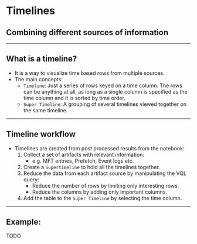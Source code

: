 <!-- .slide: class="title" -->

# Timelines

## Combining different sources of information

---

<!-- .slide: class="content " -->

## What is a timeline?

* It is a way to visualize time based rows from multiple sources.
* The main concepts:
    * `Timeline`: Just a series of rows keyed on a time column. The
      rows can be anything at all, as long as a single column is
      specified as the time column and it is sorted by time order.
    * `Super Timeline`: A grouping of several timelines viewed
      together on the same timeline.

---

<!-- .slide: class="content small-font" -->

## Timeline workflow

* Timelines are created from post processed results from the notebook:
    1. Collect a set of artifacts with relevant information:
       * e.g. MFT entries, Prefetch, Event logs etc.
    2. Create a `Supertimeline` to hold all the timelines together.
    3. Reduce the data from each artifact source by manipulating the
       VQL query:
       * Reduce the number of rows by limiting only interesting rows.
       * Reduce the columns by adding only important columns.
    4. Add the table to the `Super Timeline` by selecting the time
       column.

---

<!-- .slide: class="content " -->

## Example:

TODO
